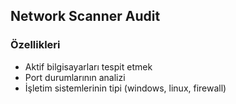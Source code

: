 ## Network Scanner Audit

### Özellikleri

* Aktif bilgisayarları tespit etmek
* Port durumlarının analizi
* İşletim sistemlerinin tipi (windows, linux, firewall)

